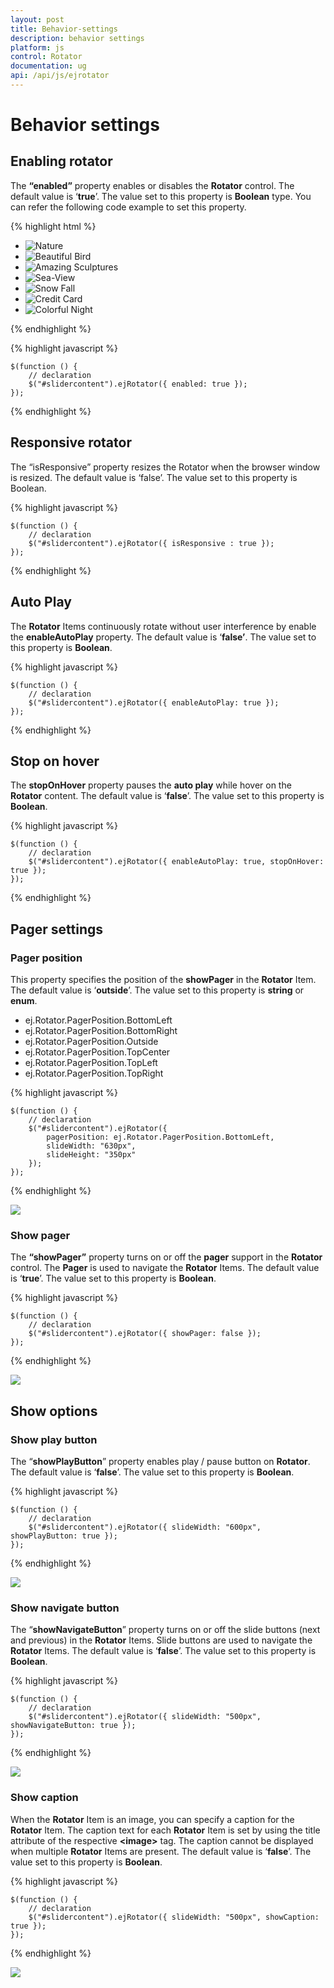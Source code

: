 ```yaml
---
layout: post
title: Behavior-settings
description: behavior settings
platform: js
control: Rotator
documentation: ug
api: /api/js/ejrotator
---
```


# Behavior settings

## Enabling rotator

The **“enabled”** property enables or disables the **Rotator** control. The default value is ‘**true**’. The value set to this property is **Boolean** type. You can refer the following code example to set this property.

  {% highlight html %}

  
<div class="cols-sample-area">
   <ul id="slidercontent" accesskey="e">
      <li>
         <img class="image" src="../images/rotator/nature.jpg" title="Nature" />
      </li>
      <li>
         <img class="image" src="../images/rotator/bird.jpg" title="Beautiful Bird" />
      </li>
      <li>
         <img class="image" src="../images/rotator/sculpture.jpg" title="Amazing Sculptures" />
      </li>
      <li>
         <img class="image" src="../images/rotator/seaview.jpg" title="Sea-View" />
      </li>
      <li>
         <img class="image" src="../images/rotator/snowfall.jpg" title="Snow Fall" />
      </li>
      <li>
         <img class="image" src="../images/rotator/card.jpg" title="Credit Card" />
      </li>
      <li>
         <img class="image" src="../images/rotator/night.jpg" title="Colorful Night" />
      </li>
   </ul>
</div>


  {% endhighlight %}


  {% highlight javascript %}

    $(function () {
        // declaration
        $("#slidercontent").ejRotator({ enabled: true });
    });

  {% endhighlight %}
  
## Responsive rotator

The “isResponsive” property resizes the Rotator when the browser window is resized. The default value is ‘false’. The value set to this property is Boolean. 

{% highlight javascript %}


    $(function () {
        // declaration
        $("#slidercontent").ejRotator({ isResponsive : true });
    });

{% endhighlight %}

## Auto Play

The **Rotator** Items continuously rotate without user interference by enable the **enableAutoPlay** property. The default value is ‘**false’**. The value set to this property is **Boolean**. 

{% highlight javascript %}

    $(function () {
        // declaration
        $("#slidercontent").ejRotator({ enableAutoPlay: true });
    });

{% endhighlight %}

## Stop on hover

The **stopOnHover** property pauses the **auto play** while hover on the **Rotator** content. The default value is ‘**false**’. The value set to this property is **Boolean**. 

{% highlight javascript %}

    $(function () {
        // declaration
        $("#slidercontent").ejRotator({ enableAutoPlay: true, stopOnHover: true });
    });


{% endhighlight %}

## Pager settings

### Pager position

This property specifies the position of the **showPager** in the **Rotator** Item. The default value is ‘**outside**’. The value set to this property is **string** or **enum**. 

* ej.Rotator.PagerPosition.BottomLeft
* ej.Rotator.PagerPosition.BottomRight
* ej.Rotator.PagerPosition.Outside
* ej.Rotator.PagerPosition.TopCenter
* ej.Rotator.PagerPosition.TopLeft
* ej.Rotator.PagerPosition.TopRight



{% highlight javascript %}

    
    $(function () {
        // declaration
        $("#slidercontent").ejRotator({
            pagerPosition: ej.Rotator.PagerPosition.BottomLeft,
            slideWidth: "630px",
            slideHeight: "350px"
        });
    });

{% endhighlight %}



![](/js/Rotator/Behavior-settings_images/Behavior-settings_img1.png)

### Show pager

The **“showPager”** property turns on or off the **pager** support in the **Rotator** control. The **Pager** is used to navigate the **Rotator** Items. The default value is ‘**true**’. The value set to this property is **Boolean**. 

{% highlight javascript %}

    $(function () {
        // declaration
        $("#slidercontent").ejRotator({ showPager: false });
    });

{% endhighlight %}



![](/js/Rotator/Behavior-settings_images/Behavior-settings_img2.png)

## Show options

### Show play button

The “**showPlayButton**” property enables play / pause button on **Rotator**. The default value is ‘**false**’. The value set to this property is **Boolean**.

{% highlight javascript %}

    $(function () {
        // declaration
        $("#slidercontent").ejRotator({ slideWidth: "600px", showPlayButton: true });
    });

{% endhighlight %}



![](/js/Rotator/Behavior-settings_images/Behavior-settings_img3.png)

### Show navigate button

The “**showNavigateButton**” property turns on or off the slide buttons (next and previous) in the **Rotator** Items. Slide buttons are used to navigate the **Rotator** Items. The default value is ‘**false**’. The value set to this property is **Boolean**. 

{% highlight javascript %}

    $(function () {
        // declaration
        $("#slidercontent").ejRotator({ slideWidth: "500px", showNavigateButton: true });
    });

{% endhighlight %}



![](/js/Rotator/Behavior-settings_images/Behavior-settings_img4.png) 

### Show caption

When the **Rotator** Item is an image, you can specify a caption for the **Rotator** Item. The caption text for each **Rotator** Item is set by using the title attribute of the respective **&lt;image&gt;** tag. The caption cannot be displayed when multiple **Rotator** Items are present. The default value is ‘**false**’. The value set to this property is **Boolean**. 

{% highlight javascript %}

    $(function () {
        // declaration
        $("#slidercontent").ejRotator({ slideWidth: "500px", showCaption: true });
    });

{% endhighlight %}



![](/js/Rotator/Behavior-settings_images/Behavior-settings_img5.png) 

